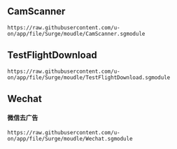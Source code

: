 ## CamScanner

```
https://raw.githubusercontent.com/u-on/app/file/Surge/moudle/CamScanner.sgmodule
```



## TestFlightDownload

```
https://raw.githubusercontent.com/u-on/app/file/Surge/moudle/TestFlightDownload.sgmodule
```



## Wechat

#### 微信去广告

```
https://raw.githubusercontent.com/u-on/app/file/Surge/moudle/Wechat.sgmodule
```

